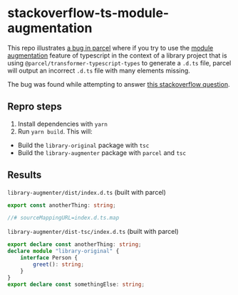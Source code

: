 # stackoverflow-ts-module-augmentation

This repo illustrates [a bug in parcel](https://github.com/parcel-bundler/parcel/issues/7306) where if you try to use the [module augmentation](https://www.typescriptlang.org/docs/handbook/declaration-merging.html#module-augmentation) feature of typescript in the context of a library project that is using `@parcel/transformer-typescript-types` to generate a `.d.ts` file, parcel will output an incorrect `.d.ts` file with many elements missing.

The bug was found while attempting to answer [this stackoverflow question](https://stackoverflow.com/questions/69975417/parcel-typescript-module-augmentation).

## Repro steps
1. Install dependencies with `yarn`
2. Run `yarn build`. This will:
  - Build the `library-original` package with `tsc`
  - Build the `library-augmenter` package with `parcel` and `tsc`

## Results

`library-augmenter/dist/index.d.ts` (built with parcel)

```ts
export const anotherThing: string;

//# sourceMappingURL=index.d.ts.map
```

`library-augmenter/dist-tsc/index.d.ts` (built with parcel)

```ts
export declare const anotherThing: string;
declare module "library-original" {
    interface Person {
        greet(): string;
    }
}
export declare const somethingElse: string;
```